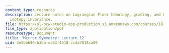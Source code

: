 ```yaml
---
content_type: resource
description: Lecture notes on Lagrangian Floer homology, grading, and Hamiltonian
  isotopy invariance.
file: https://ol-ocw-studio-app-production.s3.amazonaws.com/courses/18-969-topics-in-geometry-mirror-symmetry-spring-2009/4e5bb640b3bbcc634518cc4a7818ca09_MIT18_969s09_lec12.pdf
file_type: application/pdf
resourcetype: Document
title: 'Mirror Symmetry: Lecture 12'
uid: 4e5bb640-b3bb-cc63-4518-cc4a7818ca09
---
```

